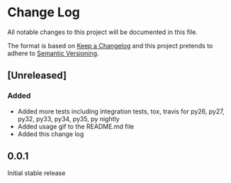 # Change Log
All notable changes to this project will be documented in this file.

The format is based on [Keep a Changelog](http://keepachangelog.com/) 
and this project pretends to adhere to [Semantic Versioning](http://semver.org/).

## [Unreleased]

### Added
- Added more tests including integration tests, tox, travis for py26, py27, py32, py33, py34, py35, py nightly
- Added usage gif to the README.md file
- Added this change log

## 0.0.1

Initial stable release
